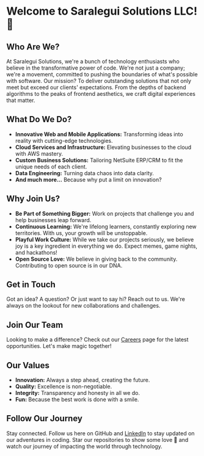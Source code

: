 # Welcome to Saralegui Solutions LLC! 🚀

## Who Are We?
At Saralegui Solutions, we're a bunch of technology enthusiasts who believe in the transformative power of code. We're not just a company; we're a movement, committed to pushing the boundaries of what's possible with software. Our mission? To deliver outstanding solutions that not only meet but exceed our clients' expectations. From the depths of backend algorithms to the peaks of frontend aesthetics, we craft digital experiences that matter.

## What Do We Do?
- **Innovative Web and Mobile Applications:** Transforming ideas into reality with cutting-edge technologies.
- **Cloud Services and Infrastructure:** Elevating businesses to the cloud with AWS mastery.
- **Custom Business Solutions:** Tailoring NetSuite ERP/CRM to fit the unique needs of each client.
- **Data Engineering:** Turning data chaos into data clarity.
- **And much more...** Because why put a limit on innovation?

## Why Join Us?
- **Be Part of Something Bigger:** Work on projects that challenge you and help businesses leap forward.
- **Continuous Learning:** We're lifelong learners, constantly exploring new territories. With us, your growth will be unstoppable.
- **Playful Work Culture:** While we take our projects seriously, we believe joy is a key ingredient in everything we do. Expect memes, game nights, and hackathons!
- **Open Source Love:** We believe in giving back to the community. Contributing to open source is in our DNA.

## Get in Touch
Got an idea? A question? Or just want to say hi? Reach out to us. We're always on the lookout for new collaborations and challenges.

## Join Our Team
Looking to make a difference? Check out our [Careers](#) page for the latest opportunities. Let's make magic together!

## Our Values
- **Innovation:** Always a step ahead, creating the future.
- **Quality:** Excellence is non-negotiable.
- **Integrity:** Transparency and honesty in all we do.
- **Fun:** Because the best work is done with a smile.

## Follow Our Journey
Stay connected. Follow us here on GitHub and [LinkedIn](#) to stay updated on our adventures in coding. Star our repositories to show some love 💖 and watch our journey of impacting the world through technology.

